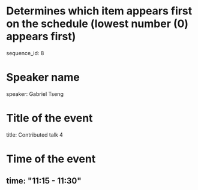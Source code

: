 # Determines which item appears first on the schedule (lowest number (0) appears first)
sequence_id: 8

# Speaker name
speaker: Gabriel Tseng

# Title of the event
title: Contributed talk 4

# Time of the event
time: "11:15 - 11:30"
---
